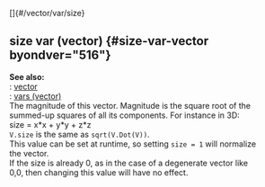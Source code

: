 []{#/vector/var/size}    
## size var (vector) {#size-var-vector byondver="516"}    
**See also:**    
:   [vector](/ref/vector.md)    
:   [vars (vector)](/ref/vector/var.md)    
The magnitude of this vector. Magnitude is the square root of the    
summed-up squares of all its components. For instance in 3D:    
size = x\*x + y\*y + z\*z    
`V.size` is the same as `sqrt(V.Dot(V))`.    
This value can be set at runtime, so setting `size = 1` will normalize    
the vector.    
If the size is already 0, as in the case of a degenerate vector like    
0,0, then changing this value will have no effect.  